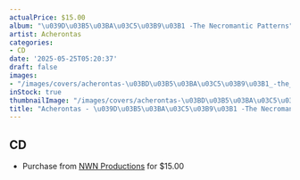```yaml
---
actualPrice: $15.00
album: "\u039D\u03B5\u03BA\u03C5\u03B9\u03B1 -The Necromantic Patterns"
artist: Acherontas
categories:
- CD
date: '2025-05-25T05:20:37'
draft: false
images:
- "/images/covers/acherontas-\u03BD\u03B5\u03BA\u03C5\u03B9\u03B1_-the_necromantic_patterns.png"
inStock: true
thumbnailImage: "/images/covers/acherontas-\u03BD\u03B5\u03BA\u03C5\u03B9\u03B1_-the_necromantic_patterns-thumb.png"
title: "Acherontas - \u039D\u03B5\u03BA\u03C5\u03B9\u03B1 -The Necromantic Patterns"
---
```


## CD
* Purchase from [NWN Productions](http://shop.nwnprod.com/index.php?route=product/product&path=93&product_id=61659&sort=pd.name&order=ASC) for $15.00
